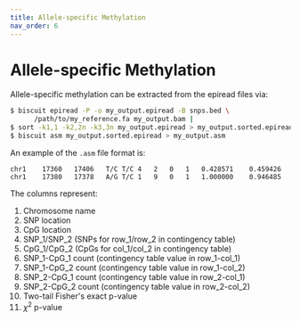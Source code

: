 ```yaml
---
title: Allele-specific Methylation
nav_order: 6
---
```


# Allele-specific Methylation

Allele-specific methylation can be extracted from the epiread files via:
```bash
$ biscuit epiread -P -o my_output.epiread -B snps.bed \
      /path/to/my_reference.fa my_output.bam |
$ sort -k1,1 -k2,2n -k3,3n my_output.epiread > my_output.sorted.epiread
$ biscuit asm my_output.sorted.epiread > my_output.asm
```

An example of the `.asm` file format is:
```
chr1    17360   17406   T/C T/C 4   2   0   1   0.428571    0.459426
chr1    17380   17378   A/G T/C 1   9   0   1   1.000000    0.946485
```

The columns represent:

  1. Chromosome name
  2. SNP location
  3. CpG location
  4. SNP_1/SNP_2 (SNPs for row_1/row_2 in contingency table)
  5. CpG_1/CpG_2 (CpGs for col_1/col_2 in contingency table)
  6. SNP_1-CpG_1 count (contingency table value in row_1-col_1)
  7. SNP_1-CpG_2 count (contingency table value in row_1-col_2)
  8. SNP_2-CpG_1 count (contingency table value in row_2-col_1)
  9. SNP_2-CpG_2 count (contingency table value in row_2-col_2)
  10. Two-tail Fisher's exact p-value
  11. $\chi^2$ p-value
